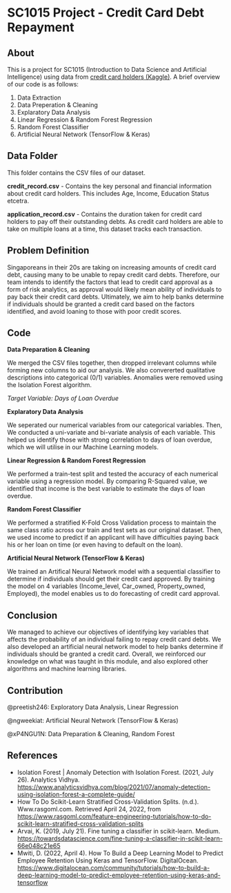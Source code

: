 # SC1015 Project - Credit Card Debt Repayment


## About

This is a project for SC1015 (Introduction to Data Science and Artificial Intelligence) using data from [credit card holders (Kaggle)](https://www.kaggle.com/datasets/rikdifos/credit-card-approval-prediction?select=credit_record.csv). A brief overview of our code is as follows:

1. Data Extraction
2. Data Preperation & Cleaning
3. Explaratory Data Analysis
4. Linear Regression & Random Forest Regression
5. Random Forest Classifier
6. Artificial Neural Network (TensorFlow & Keras)


## Data Folder

This folder contains the CSV files of our dataset.

**credit_record.csv** - Contains the key personal and financial information about credit card holders. This includes Age, Income, Education Status etcetra. 

**application_record.csv** - Contains the duration taken for credit card holders to pay off their outstanding debts. As credit card holders are able to take on multiple loans at a time, this dataset tracks each transaction.



## Problem Definition

Singaporeans in their 20s are taking on increasing amounts of credit card debt, causing many to be unable to repay credit card debts. Therefore, our team intends to identify the factors that lead to credit card approval as a form of risk analytics, as approval would likely mean ability of individuals to pay back their credit card debts. Ultimately, we aim to help banks determine if individuals should be granted a credit card based on the factors identified, and avoid loaning to those with poor credit scores. 


## Code

**Data Preparation & Cleaning**

We merged the CSV files together, then dropped irrelevant columns while forming new columns to aid our analysis. We also convererted qualitative descriptions into categorical (0/1) variables. Anomalies were removed using the Isolation Forest algorithm.

*Target Variable: Days of Loan Overdue*

**Explaratory Data Analysis**

We seperated our numerical variables from our categorical variables. Then, We conducted a uni-variate and bi-variate analysis of each variable. This helped us identify those with strong correlation to days of loan overdue, which we will utilise in our Machine Learning models.

**Linear Regression & Random Forest Regression**

We performed a train-test split and tested the accuracy of each numerical variable using a regression model. By comparing R-Squared value, we identified that income is the best variable to estimate the days of loan overdue. 

**Random Forest Classifier**

We performed a stratified K-Fold Cross Validation process to maintain the same class ratio across our train and test sets as our original dataset. Then, we used income to predict if an applicant will have difficulties paying back his or her loan on time (or even having to default on the loan).

**Artificial Neural Network (TensorFlow & Keras)**

We trained an Artifical Neural Network model with a sequential classifier to determine if individuals should get their credit card approved. By training the model on 4 variables (Income_level, Car_owned, Property_owned, Employed), the model enables us to do forecasting of credit card approval.  


## Conclusion

We managed to achieve our objectives of identifying key variables that affects the probability of an individual failing to repay credit card debts. We also developed an artificial neural network model to help banks determine if individuals should be granted a credit card. Overall, we reinforced our knowledge on what was taught in this module, and also explored other algorithms and machine learning libraries. 


## Contribution

@preetish246: Exploratory Data Analysis, Linear Regression

@ngweekiat: Artificial Neural Network (TensorFlow & Keras)

@xP4NGU1N: Data Preparation & Cleaning, Random Forest


## References

- Isolation Forest | Anomaly Detection with Isolation Forest. (2021, July 26). Analytics Vidhya. https://www.analyticsvidhya.com/blog/2021/07/anomaly-detection-using-isolation-forest-a-complete-guide/
- How To Do Scikit-Learn Stratified Cross-Validation Splits. (n.d.). Www.rasgoml.com. Retrieved April 24, 2022, from https://www.rasgoml.com/feature-engineering-tutorials/how-to-do-scikit-learn-stratified-cross-validation-splits
- Arvai, K. (2019, July 21). Fine tuning a classifier in scikit-learn. Medium. https://towardsdatascience.com/fine-tuning-a-classifier-in-scikit-learn-66e048c21e65
- Mwiti, D. (2022, April 4). How To Build a Deep Learning Model to Predict Employee Retention Using Keras and TensorFlow. DigitalOcean. https://www.digitalocean.com/community/tutorials/how-to-build-a-deep-learning-model-to-predict-employee-retention-using-keras-and-tensorflow
